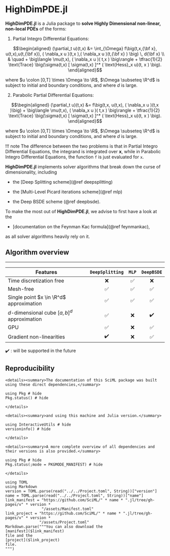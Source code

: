# HighDimPDE.jl


**HighDimPDE.jl** is a Julia package to **solve Highly Dimensional non-linear, non-local PDEs** of the forms: 

1. Partial Integro Differential Equations: 
```math
\begin{aligned}
    (\partial_t u)(t,x) &= \int_{\Omega} f\big(t,x,{\bf x}, u(t,x),u(t,{\bf x}), ( \nabla_x u )(t,x ),( \nabla_x u )(t,{\bf x} ) \big) \, d{\bf x} \\
    & \quad + \big\langle \mu(t,x), ( \nabla_x u )( t,x ) \big\rangle + \tfrac{1}{2} \text{Trace} \big(\sigma(t,x) [ \sigma(t,x) ]^* ( \text{Hess}_x u)(t, x ) \big).
\end{aligned}
```

where $u \colon [0,T] \times \Omega \to \R$, $\Omega \subseteq \R^d$ is subject to initial and boundary conditions, and where $d$ is large.

2. Parabolic Partial Differential Equations: 
```math
\begin{aligned}
    (\partial_t u)(t,x) &=  f\big(t,x, u(t,x), ( \nabla_x u )(t,x )\big) 
    + \big\langle \mu(t,x), ( \nabla_x u )( t,x ) \big\rangle + \tfrac{1}{2} \text{Trace} \big(\sigma(t,x) [ \sigma(t,x) ]^* ( \text{Hess}_x u)(t, x ) \big).
\end{aligned}
```

where $u \colon [0,T] \times \Omega \to \R$, $\Omega \subseteq \R^d$ is subject to initial and boundary conditions, and where $d$ is large.

!!! note
    The difference between the two problems is that in Partial Integro Differential Equations, the integrand is integrated over **x**, while in Parabolic Integro Differential Equations, the function `f` is just evaluated for `x`.

**HighDimPDE.jl** implements solver algorithms that break down the curse of dimensionality, including

* the [Deep Splitting scheme](@ref deepsplitting)

* the [Multi-Level Picard iterations scheme](@ref mlp)

* the Deep BSDE scheme (@ref deepbsde).


To make the most out of **HighDimPDE.jl**, we advise to first have a look at the 

* [documentation on the Feynman Kac formula](@ref feynmankac),

as all solver algorithms heavily rely on it.

## Algorithm overview

------------------------------------------------------------
Features  |    `DeepSplitting`   | `MLP`     | `DeepBSDE` |
----------|:----------------------:|:------------:|:--------:
Time discretization free|  ❌ | ✅ |   ❌ |
Mesh-free       | ✅ |   ✅ |   ✅ |
Single point $x \in \R^d$ approximation| ✅  |  ✅ | ✅ |
$d$-dimensional cube $[a,b]^d$ approximation| ✅   | ❌ | ✔️ |
GPU | ✅ |  ❌ | ✅ |      
Gradient non-linearities  | ✔️|  ❌ | ✅ |

✔️ : will be supported in the future

## Reproducibility
```@raw html
<details><summary>The documentation of this SciML package was built using these direct dependencies,</summary>
```
```@example
using Pkg # hide
Pkg.status() # hide
```
```@raw html
</details>
```
```@raw html
<details><summary>and using this machine and Julia version.</summary>
```
```@example
using InteractiveUtils # hide
versioninfo() # hide
```
```@raw html
</details>
```
```@raw html
<details><summary>A more complete overview of all dependencies and their versions is also provided.</summary>
```
```@example
using Pkg # hide
Pkg.status(;mode = PKGMODE_MANIFEST) # hide
```
```@raw html
</details>
```
```@eval
using TOML
using Markdown
version = TOML.parse(read("../../Project.toml", String))["version"]
name = TOML.parse(read("../../Project.toml", String))["name"]
link_manifest = "https://github.com/SciML/" * name * ".jl/tree/gh-pages/v" * version *
                "/assets/Manifest.toml"
link_project = "https://github.com/SciML/" * name * ".jl/tree/gh-pages/v" * version *
               "/assets/Project.toml"
Markdown.parse("""You can also download the
[manifest]($link_manifest)
file and the
[project]($link_project)
file.
""")
```
